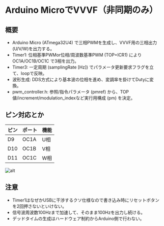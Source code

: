 # Arduino MicroでVVVF（非同期のみ）

## 概要
* Arduino Micro (ATmega32U4) で三相PWMを生成し、VVVF用の三相出力(U/V/W)を出力する。
* Timer1: 位相基準PWMor位相/周波数基準PWM (TOP=ICR1) により OC1A/OC1B/OC1C で3相を出力。
* Timer3: 一定周期 (samplingRate [Hz]) でパラメータ更新要求フラグを立て、loopで反映。
* 波形生成: DDS方式により基本波の位相を進め、変調率を掛けてDutyに変換。
* pwm_controller.h: 参照/指令パラメータ (pmref) から、TOP値/increment/modulation_indexなど実行用構成 (pm) を決定。

## ピン対応とか
| ピン | ポート | 機能 |
----|----|----
|D9|OC1A|U相|
|D10|OC1B|V相|
|D11|OC1C|W相|

![alt](https://github.com/IR2110/VVVF_ArduinoMicro/blob/main/%E3%83%94%E3%83%B3%E9%85%8D%E7%BD%AE.png)

## 注意
- Timer1はなぜかUSBに干渉するクソ仕様なので書き込み時にリセットボタンを2回押さないといけない。
- 信号波周波数100Hzまで加速して、そのまま100Hzを出力し続ける。
- デッドタイムの生成はハードウェア制約からArduino側で行わない。
